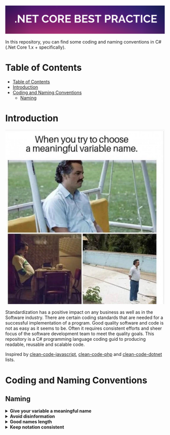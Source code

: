 ![.Net Core Best Practice](/assets/logo_final.png?raw=true)

In this repository, you can find some coding and naming conventions in C# (.Net Core 1.x + specifically).

# Table of Contents
- [Table of Contents](#table-of-contents)
- [Introduction](#introduction)
- [Coding and Naming Conventions](#coding-and-naming-conventions)
  - [Naming](#naming)

# Introduction

![namingmeme](/assets/namingmeme.jpg)

Standardization has a positive impact on any business as well as in the Software industry. There are certain coding standards that are needed for a successful implementation of a program. Good quality software and code is not as easy as it seems to be. Often it  requires consistent efforts and sheer focus of the software development team to meet the quality goals. This repository is a C# programming language coding guid to producing readable, reusable and scalable code.

Inspired by [clean-code-javascript](https://github.com/ryanmcdermott/clean-code-javascript),  [clean-code-php](https://github.com/jupeter/clean-code-php) and [clean-code-dotnet](https://github.com/thangchung/clean-code-dotnet) lists.

# Coding and Naming Conventions

## Naming

<details>
  <summary><b>Give your variable a meaningful name</b></summary>
A good name does not only improve the readability of the code but also enhance working efficiency as it helps other team members to understand your code.

**Bad:**

This is a bad naming of variable as it does not reflect what it means in the given context, or at last we need to read other parts of the code to find out.

```csharp
int d;
```

**Good:**

```csharp
int elapsedTimeInDays;
int daySinceModification;
int daysSinceCreation;
int fileAgeInDays;
```
These names are good practice as it reveal your intentions.

**[⬆ Back to top](#table-of-contents)**

</details>


<details>
  <summary><b> Avoid disinformation</b></summary>

Sometimes coders need to "hide" some implementation in the back stage, however they tend also to create confusing parts of code.

**Bad:**

```csharp
int[] randomNumberList;
```
"randomNumberList" is not actually a list type data structure. 


**Good:**

```csharp
int[] randomNumbers;
```

**[⬆ Back to top](#table-of-contents)**

</details>


<details>
  <summary><b> Good names length</b></summary>

Long variable names are no longer a problem in modern software development as we have powerful IDEs to help us navigate in code. Nevertheless the problem is that this still can introduce a naming chaos in code.

**Bad:**

```csharp
Account[] theUserAccountArrayIncludesBothActivatedAndDeactivated;
```

**Good:**

```csharp
Account[] allAccounts;
```

**[⬆ Back to top](#table-of-contents)**

</details>


<details>
  <summary><b> Keep notation consistent</b></summary>

Notation means a programming language's own "style". Coders should cook code that matches this notation because other programmers probably know it and use it. 

**Bad:**

```csharp
const int threshold = 100;
public string USERNAME;
private string Name;
void printname();
```

**Good:**

```csharp
const int THRESHOLD = 100;
public string UserName;
private string _name;
void PrintName();
```
C# variable & function naming conventions:

| Object Name               | Notation   | Length | Plural | Prefix | Suffix | Abbreviation | Char Mask          | Underscores |
|:--------------------------|:-----------|-------:|:-------|:-------|:-------|:-------------|:-------------------|:------------|
| Class name                | PascalCase |    128 | No     | No     | Yes    | No           | [A-z][0-9]         | No          |
| Constructor name          | PascalCase |    128 | No     | No     | Yes    | No           | [A-z][0-9]         | No          |
| Method name               | PascalCase |    128 | Yes    | No     | No     | No           | [A-z][0-9]         | No          |
| Method arguments          | camelCase  |    128 | Yes    | No     | No     | Yes          | [A-z][0-9]         | No          |
| Local variables           | camelCase  |     50 | Yes    | No     | No     | Yes          | [A-z][0-9]         | No          |
| Constants name            | PascalCase |     50 | No     | No     | No     | No           | [A-z][0-9]         | No          |
| Field name                | camelCase  |     50 | Yes    | No     | No     | Yes          | [A-z][0-9]         | Yes         |
| Properties name           | PascalCase |     50 | Yes    | No     | No     | Yes          | [A-z][0-9]         | No          |
| Delegate name             | PascalCase |    128 | No     | No     | Yes    | Yes          | [A-z]              | No          |
| Enum type name            | PascalCase |    128 | Yes    | No     | No     | No           | [A-z]              | No          |

**[⬆ Back to top](#table-of-contents)**

</details>